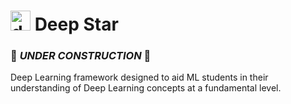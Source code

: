 <h1><img width=32 height=32 src="https://github.com/noahgsolomon/DeepStar/assets/111200060/1804bd3d-d6cb-473f-8bd8-7de8d942c9da" alt="deep star" />
 Deep Star </h1>
<h3>🚧 <b><i>UNDER CONSTRUCTION</i></b> 🚧</h3>

Deep Learning framework designed to aid ML students in their understanding of Deep Learning concepts at a fundamental level.
